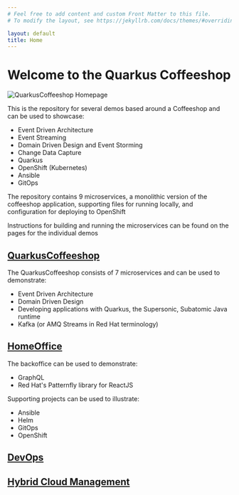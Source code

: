 ```yaml
---
# Feel free to add content and custom Front Matter to this file.
# To modify the layout, see https://jekyllrb.com/docs/themes/#overriding-theme-defaults

layout: default
title: Home
---
```

<h1>Welcome to the Quarkus Coffeeshop</h1>

![QuarkusCoffeeshop Homepage](/_assets/quarkuscoffeeshop-homepage.png)

<p>This is the repository for several demos based around a Coffeeshop and can be used to showcase:
<ul>
<li>Event Driven Architecture</li>
<li>Event Streaming</li>
<li>Domain Driven Design and Event Storming</li>
<li>Change Data Capture</li>
<li>Quarkus</li>
<li>OpenShift (Kubernetes)</li>
<li>Ansible</li>
<li>GitOps</li>
</ul>
</p>

<p>The repository contains 9 microservices, a monolithic version of the coffeeshop application, supporting files for running locally, and configuration for deploying to OpenShift</p>

<p>Instructions for building and running the microservices can be found on the pages for the individual demos</p>

<h2><a class="page-link" href="/coffeeshop/">QuarkusCoffeeshop</a></h2>
<p>The QuarkusCoffeeshop consists of 7 microservices and can be used to demonstrate:
<ul>
<li>Event Driven Architecture</li>
<li>Domain Driven Design</li>
<li>Developing applications with Quarkus, the Supersonic, Subatomic Java runtime</li>
<li>Kafka (or AMQ Streams in Red Hat terminology)</li>
</ul>
</p>

<h2><a class="page-link" href="/homeoffice/">HomeOffice</a></h2>
<p>The backoffice can be used to demonstrate:
<ul>
<li>GraphQL</li>
<li>Red Hat's Patternfly library for ReactJS</li>
</ul>
</p>
<p>Supporting projects can be used to illustrate:
<ul>
<li>Ansible</li>
<li>Helm</li>
<li>GitOps</li>
<li>OpenShift</li>
</ul>
</p>

<h2><a class="page-link" href="/devops/">DevOps</a></h2>

<h2><a class="page-link" href="/management/">Hybrid Cloud Management</a></h2>